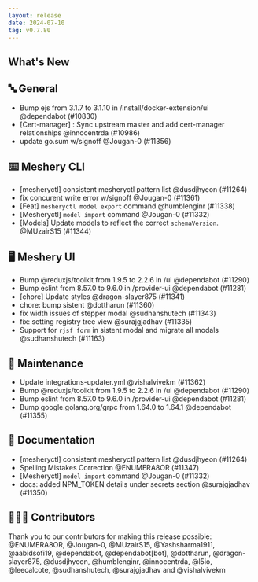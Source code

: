 ```yaml
---
layout: release
date: 2024-07-10
tag: v0.7.80
---
```


## What's New
## 🔤 General
- Bump ejs from 3.1.7 to 3.1.10 in /install/docker-extension/ui @dependabot (#10830)
- [Cert-manager] : Sync upstream master and add cert-manager relationships @innocentrda (#10986)
- update go.sum w/signoff @Jougan-0 (#11356)

## ⌨️ Meshery CLI

- [mesheryctl] consistent mesheryctl pattern list @dusdjhyeon (#11264)
- fix concurent write error w/signoff @Jougan-0 (#11361)
- [Feat] `mesheryctl model export` command @humblenginr (#11338)
- [Mesheryctl] `model import` command @Jougan-0 (#11332)
- [Models] Update models to reflect the correct `schemaVersion`. @MUzairS15 (#11344)

## 🖥 Meshery UI

- Bump @reduxjs/toolkit from 1.9.5 to 2.2.6 in /ui @dependabot (#11290)
- Bump eslint from 8.57.0 to 9.6.0 in /provider-ui @dependabot (#11281)
- [chore] Update styles @dragon-slayer875 (#11341)
- chore: bump sistent @dottharun (#11360)
- fix width issues of stepper modal @sudhanshutech (#11343)
- fix: setting registry tree view @surajgjadhav (#11335)
- Support for `rjsf form` in sistent modal and migrate all modals @sudhanshutech (#11163)

## 🧰 Maintenance

- Update integrations-updater.yml @vishalvivekm (#11362)
- Bump @reduxjs/toolkit from 1.9.5 to 2.2.6 in /ui @dependabot (#11290)
- Bump eslint from 8.57.0 to 9.6.0 in /provider-ui @dependabot (#11281)
- Bump google.golang.org/grpc from 1.64.0 to 1.64.1 @dependabot (#11355)

## 📖 Documentation

- [mesheryctl] consistent mesheryctl pattern list @dusdjhyeon (#11264)
- Spelling Mistakes Correction @ENUMERA8OR (#11347)
- [Mesheryctl] `model import` command @Jougan-0 (#11332)
- docs: added NPM_TOKEN details under secrets section @surajgjadhav (#11350)

## 👨🏽‍💻 Contributors

Thank you to our contributors for making this release possible:
@ENUMERA8OR, @Jougan-0, @MUzairS15, @Yashsharma1911, @aabidsofi19, @dependabot, @dependabot[bot], @dottharun, @dragon-slayer875, @dusdjhyeon, @humblenginr, @innocentrda, @l5io, @leecalcote, @sudhanshutech, @surajgjadhav and @vishalvivekm
